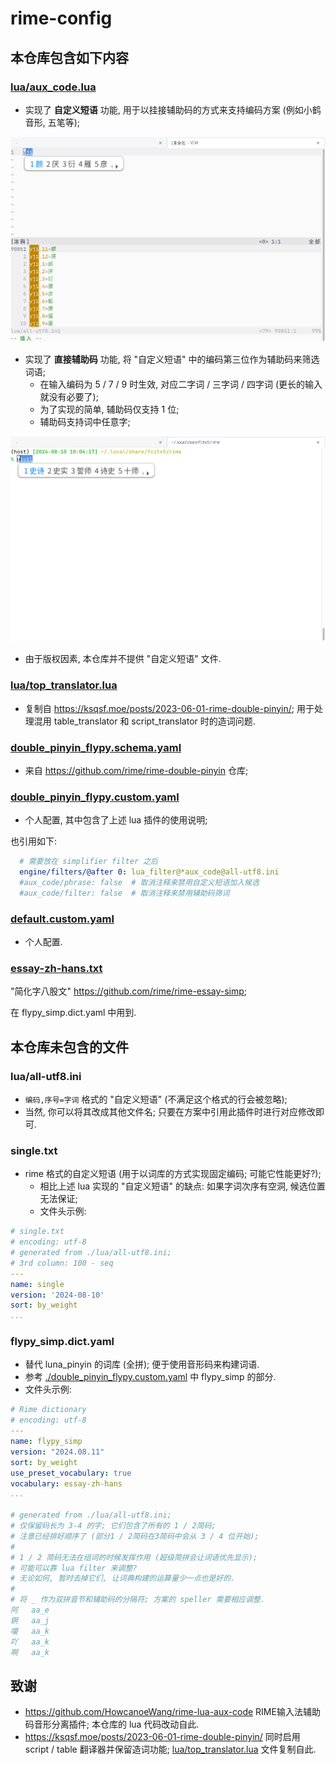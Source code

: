 # rime-config

## 本仓库包含如下内容

### [lua/aux_code.lua](lua/aux_code.lua)
- 实现了 **自定义短语** 功能, 用于以挂接辅助码的方式来支持编码方案 (例如小鹤音形, 五笔等);

![自定义短语](pic/自定义短语.png)

- 实现了 **直接辅助码** 功能, 将 "自定义短语" 中的编码第三位作为辅助码来筛选词语;
    - 在输入编码为 5 / 7 / 9 时生效, 对应二字词 / 三字词 / 四字词 (更长的输入就没有必要了);
    - 为了实现的简单, 辅助码仅支持 1 位;
    - 辅助码支持词中任意字;

![直接辅助码](pic/辅助码.png)

- 由于版权因素, 本仓库并不提供 "自定义短语" 文件.

### [lua/top_translator.lua](lua/top_translator.lua)
- 复制自 <https://ksqsf.moe/posts/2023-06-01-rime-double-pinyin/>; 用于处理混用 table_translator 和 script_translator 时的造词问题.

### [double_pinyin_flypy.schema.yaml](double_pinyin_flypy.schema.yaml)
- 来自 <https://github.com/rime/rime-double-pinyin> 仓库;

### [double_pinyin_flypy.custom.yaml](double_pinyin_flypy.custom.yaml)
- 个人配置, 其中包含了上述 lua 插件的使用说明;

也引用如下:

```yaml
  # 需要放在 simplifier filter 之后
  engine/filters/@after 0: lua_filter@*aux_code@all-utf8.ini
  #aux_code/phrase: false  # 取消注释来禁用自定义短语加入候选
  #aux_code/filter: false  # 取消注释来禁用辅助码筛词
```

### [default.custom.yaml](default.custom.yaml)
- 个人配置.

### [essay-zh-hans.txt](essay-zh-hans.txt)

"简化字八股文" <https://github.com/rime/rime-essay-simp>;

在 flypy_simp.dict.yaml 中用到.

## 本仓库未包含的文件

### lua/all-utf8.ini
- `编码,序号=字词` 格式的 "自定义短语" (不满足这个格式的行会被忽略);
- 当然, 你可以将其改成其他文件名; 只要在方案中引用此插件时进行对应修改即可.

### single.txt
- rime 格式的自定义短语 (用于以词库的方式实现固定编码; 可能它性能更好?);
    - 相比上述 lua 实现的 "自定义短语" 的缺点: 如果字词次序有空洞, 候选位置无法保证;
    - 文件头示例:

```yaml
# single.txt
# encoding: utf-8
# generated from ./lua/all-utf8.ini;
# 3rd column: 100 - seq
---
name: single
version: '2024-08-10'
sort: by_weight
...

```

### flypy_simp.dict.yaml

- 替代 luna_pinyin 的词库 (全拼); 便于使用音形码来构建词语.
- 参考 [./double_pinyin_flypy.custom.yaml](./double_pinyin_flypy.custom.yaml) 中 flypy_simp 的部分.
- 文件头示例:

```yaml
# Rime dictionary
# encoding: utf-8
---
name: flypy_simp
version: "2024.08.11"
sort: by_weight
use_preset_vocabulary: true
vocabulary: essay-zh-hans
...

# generated from ./lua/all-utf8.ini;
# 仅保留码长为 3-4 的字; 它们包含了所有的 1 / 2简码;
# 注意已经排好顺序了 (部分1 / 2简码在3简码中会从 3 / 4 位开始);
#
# 1 / 2 简码无法在组词的时候发挥作用 (超级简拼会让词语优先显示);
# 可能可以靠 lua filter 来调整?
# 无论如何, 暂时去掉它们, 让词典构建的运算量少一点也是好的.
#
# 将 _ 作为双拼音节和辅助码的分隔符; 方案的 speller 需要相应调整.
阿	aa_e
锕	aa_j
嗄	aa_k
吖	aa_k
啊	aa_k
```


## 致谢

- <https://github.com/HowcanoeWang/rime-lua-aux-code> RIME输入法辅助码音形分离插件; 本仓库的 lua 代码改动自此.
- <https://ksqsf.moe/posts/2023-06-01-rime-double-pinyin/> 同时启用 script / table 翻译器并保留造词功能; [lua/top_translator.lua](lua/top_translator.lua) 文件复制自此.
